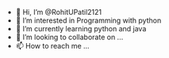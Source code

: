 - 👋 Hi, I’m @RohitUPatil2121
- 👀 I’m interested in  Programming with python
- 🌱 I’m currently learning python and java
- 💞️ I’m looking to collaborate on ...
- 📫 How to reach me ...

<!---
RohitUPatil2121/RohitUPatil2121 is a ✨ special ✨ repository because its `README.md` (this file) appears on your GitHub profile.
You can click the Preview link to take a look at your changes.
--->
